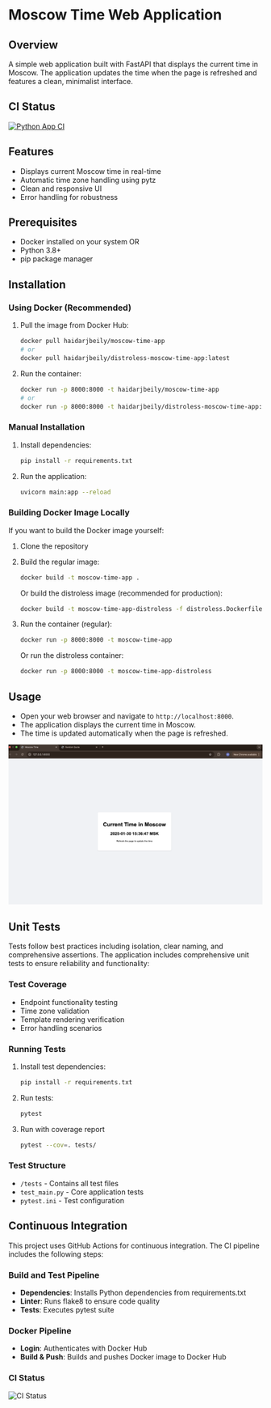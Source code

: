 # Moscow Time Web Application

## Overview

A simple web application built with FastAPI that displays the current time in Moscow. The application updates the time when the page is refreshed and features a clean, minimalist interface.

## CI Status

[![Python App CI](https://github.com/HaidarJbeily7/s25-core-course-labs/actions/workflows/python-app-ci.yml/badge.svg)](https://github.com/HaidarJbeily7/s25-core-course-labs/actions/workflows/python-app-ci.yml)

## Features

- Displays current Moscow time in real-time
- Automatic time zone handling using pytz
- Clean and responsive UI
- Error handling for robustness

## Prerequisites

- Docker installed on your system
OR
- Python 3.8+
- pip package manager

## Installation

### Using Docker (Recommended)

1. Pull the image from Docker Hub:

    ```bash
    docker pull haidarjbeily/moscow-time-app
    # or
    docker pull haidarjbeily/distroless-moscow-time-app:latest
    ```

2. Run the container:

    ```bash
    docker run -p 8000:8000 -t haidarjbeily/moscow-time-app
    # or
    docker run -p 8000:8000 -t haidarjbeily/distroless-moscow-time-app:latest
    ```

### Manual Installation

1. Install dependencies:

    ```bash
    pip install -r requirements.txt
    ```

2. Run the application:

    ```bash
    uvicorn main:app --reload
    ```

### Building Docker Image Locally

If you want to build the Docker image yourself:

1. Clone the repository
2. Build the regular image:

    ```bash
    docker build -t moscow-time-app .
    ```

    Or build the distroless image (recommended for production):

    ```bash
    docker build -t moscow-time-app-distroless -f distroless.Dockerfile .
    ```

3. Run the container (regular):

    ```bash
    docker run -p 8000:8000 -t moscow-time-app
    ```

   Or run the distroless container:

    ```bash
    docker run -p 8000:8000 -t moscow-time-app-distroless
    ```

## Usage

- Open your web browser and navigate to `http://localhost:8000`.
- The application displays the current time in Moscow.
- The time is updated automatically when the page is refreshed.

![Moscow Time App](usage.png)

## Unit Tests

Tests follow best practices including isolation, clear naming, and comprehensive assertions.
The application includes comprehensive unit tests to ensure reliability and functionality:

### Test Coverage

- Endpoint functionality testing
- Time zone validation
- Template rendering verification
- Error handling scenarios

### Running Tests

1. Install test dependencies:

    ```bash
    pip install -r requirements.txt
    ```

2. Run tests:

    ```bash
    pytest
    ```

3. Run with coverage report

    ```bash
    pytest --cov=. tests/
    ```

### Test Structure

- `/tests` - Contains all test files
- `test_main.py` - Core application tests
- `pytest.ini` - Test configuration

## Continuous Integration

This project uses GitHub Actions for continuous integration. The CI pipeline includes the following steps:

### Build and Test Pipeline

- **Dependencies**: Installs Python dependencies from requirements.txt
- **Linter**: Runs flake8 to ensure code quality
- **Tests**: Executes pytest suite

### Docker Pipeline

- **Login**: Authenticates with Docker Hub
- **Build & Push**: Builds and pushes Docker image to Docker Hub

### CI Status

![CI Status](https://github.com/{username}/{repo-name}/actions/workflows/ci.yml/badge.svg)
